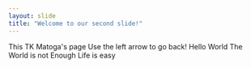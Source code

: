 ```yaml
---
layout: slide
title: "Welcome to our second slide!"
---
```

This TK Matoga's page
Use the left arrow to go back!
Hello World
The World  is not Enough
Life is easy
